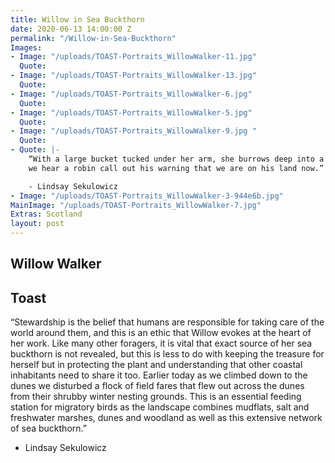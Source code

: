 ```yaml
---
title: Willow in Sea Buckthorn
date: 2020-06-13 14:00:00 Z
permalink: "/Willow-in-Sea-Buckthorn"
Images:
- Image: "/uploads/TOAST-Portraits_WillowWalker-11.jpg"
  Quote: 
- Image: "/uploads/TOAST-Portraits_WillowWalker-13.jpg"
  Quote: 
- Image: "/uploads/TOAST-Portraits_WillowWalker-6.jpg"
  Quote: 
- Image: "/uploads/TOAST-Portraits_WillowWalker-5.jpg"
  Quote: 
- Image: "/uploads/TOAST-Portraits_WillowWalker-9.jpg "
  Quote: 
- Quote: |-
    “With a large bucket tucked under her arm, she burrows deep into a thicket and
    we hear a robin call out his warning that we are on his land now.”

    - Lindsay Sekulowicz
- Image: "/uploads/TOAST-Portraits_WillowWalker-3-944e6b.jpg"
MainImage: "/uploads/TOAST-Portraits_WillowWalker-7.jpg"
Extras: Scotland
layout: post
---
```


## Willow Walker
## Toast

“Stewardship is the belief that humans are responsible for taking care of the world around them, and this is an ethic that Willow evokes at the heart of her work. Like many other foragers, it is vital that exact source of her sea buckthorn is not revealed, but this is less to do with keeping the treasure for herself but in protecting the plant and understanding that other coastal inhabitants need to share it too. Earlier today as we climbed down to the dunes we disturbed a flock of field fares that flew out across the dunes from their shrubby winter nesting grounds. 
This is an essential feeding station for migratory birds as the landscape combines mudflats, salt and freshwater marshes, dunes and woodland as well as this extensive network of sea buckthorn.”

- Lindsay Sekulowicz